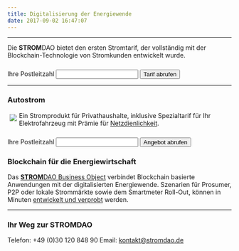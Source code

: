 ```yaml
---
title: Digitalisierung der Energiewende 
date: 2017-09-02 16:47:07
---
```

___
<html>		
		<p>Die <strong>STROM</strong>DAO bietet den ersten Stromtarif, der vollständig mit der Blockchain-Technologie von Stromkunden entwickelt wurde.</p>
		<form action="/tarif/" method="GET">
		<div class="form-group">		    
		    <div class="input-group">
				<span class="input-group-addon" id="sizing-addon2">Ihre Postleitzahl</span>
				<input type="text" name="plz" id="plz"class="form-control"/>
				<span class="input-group-btn">
				<button id="getTarif" type="submit" class="btn btn-danger" style="margin-top:10px;">Tarif abrufen</button>
		    </span>
		    </div>
		</div>	
		</form>
<hr/>
<h3>Autostrom</h3>
<a href="https://autostrom.stromdao.de/" title="Autostrom ohne Abschaltzeiten" ><img src="/assets/ev.png" style="float:left;margin:5px;"></a>
		<div style="display:block">
		<p>Ein Stromprodukt für Privathaushalte, inklusive Spezialtarif für Ihr Elektrofahrzeug mit Prämie für <a href="https://autostrom.stromdao.de/articles/netzdienlichkeit" title="Hintergrund:Prämie für Netzdienlichkeit">Netzdienlichkeit</a>.</p>				
			<form action="https://autostrom.stromdao.de/" method="GET">
			<div class="form-group">				
				<div class="input-group">
					<span class="input-group-addon" id="sizing-addon2">Ihre Postleitzahl</span>
					<input type="text" name="plz" id="plz" class="form-control">
					<span class="input-group-btn">
					<button id="getTarif" type="submit" class="btn btn-danger" style="margin-top:10px;">Angebot abrufen</button>				 
					</span>
				</div>
			</div>	
			</form>
		</div>
</html>

### Blockchain für die Energiewirtschaft
Das [**STROM**DAO Business Object](https://github.com/energychain/StromDAO-BusinessObject) verbindet Blockchain basierte Anwendungen mit der digitalisierten 
Energiewende. Szenarien für Prosumer, P2P oder lokale Strommärkte sowie dem Smartmeter Roll-Out, können in Minuten [entwickelt und verprobt](https://fury.network/) werden.

___

### Ihr Weg zur **STROM**DAO
Telefon: +49 (0)30 120 848 90
Email: kontakt@stromdao.de
